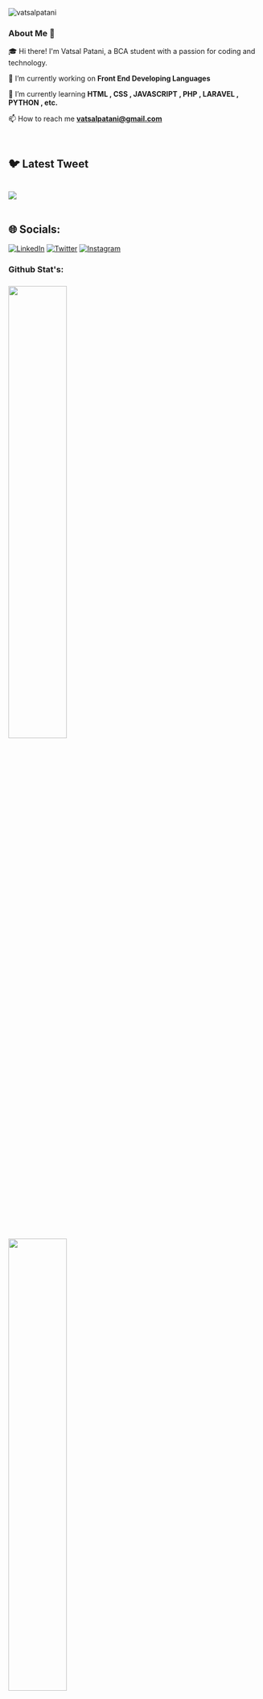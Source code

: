 <p align="left"> <img src="https://komarev.com/ghpvc/?username=vatsalpatani&label=Profile%20views&color=0e75b6&style=flat" alt="vatsalpatani" /> </p>


 ### About Me 🚀

🎓 Hi there! I'm Vatsal Patani, a BCA student with a passion for coding and technology. 

🔭 I’m currently working on **Front End Developing Languages**

🌱 I’m currently learning **HTML , CSS , JAVASCRIPT , PHP , LARAVEL , PYTHON , etc.**

📫 How to reach me **vatsalpatani@gmail.com**

<br>

## 🐦 Latest Tweet
<br>
<a href="https://github.com/VishwaGauravIn/github-twitter-card-embed"><img src="https://gtce.itsvg.in/api?username=vatsalpatani&theme=dracula&response=true&border=true&time=true&icon=default"/></a><br><br>

## 🌐 Socials:
[![LinkedIn](https://img.shields.io/badge/LinkedIn-%230077B5.svg?logo=linkedin&logoColor=white)](https://www.linkedin.com/in/vatsal-patani/) 
[![Twitter](https://img.shields.io/badge/Twitter-%231DA1F2.svg?logo=Twitter&logoColor=white)](https://twitter.com/vatsalpatani) 
[![Instagram](https://img.shields.io/badge/Instagram-%23E4405F.svg?logo=Instagram&logoColor=white)](https://www.instagram.com/vatsalpatani/) 

<h3 align = "left"> Github Stat's: <h3>
 <img width="48%" src="https://github-readme-stats.vercel.app/api?username=vatsalpatani&show_icons=true&theme=tokyonight" /><br><br>
 <img width="48%" src="https://github-readme-streak-stats.herokuapp.com/?user=vatsalpatani&theme=tokyonight" /><br><br>
 <img align="center" src="https://github-readme-stats.vercel.app/api/top-langs?username=vatsalpatani&show_icons=true&locale=en&layout=compact" alt="vatsalpatani" /><br>
<br>


 **✍️ Random Dev Quote**:<br><br>
 
![](https://quotes-github-readme.vercel.app/api?type=horizontal&theme=dark)
<br>
<br>

<details>
<summary>Contact Me</summary>
<ul>
<li> 
<details>
<summary>Github</summary>
© https://github.com/vatsalpatani
</details></li>
<li>  
<details>
<summary>Twitter</summary>
© https://twitter.com/vatsalpatani
</details></li>
<li>  
<details>
<summary>Facebook</summary>
© https://www.facebook.com/vatsalpatani
</details></li>
<li>
<details>
<summary>Instagram</summary>
© https://www.instagram.com/vatsalpatani
</details></li>
 <li>
<details>
<summary>Linkedin</summary>
© https://www.linkedin.com/in/vatsal-patani/
</details></li>
<li> 
<details>
<summary>Telegram</summary>
© https://t.me/vatsalpatani
</details></li></ul>
